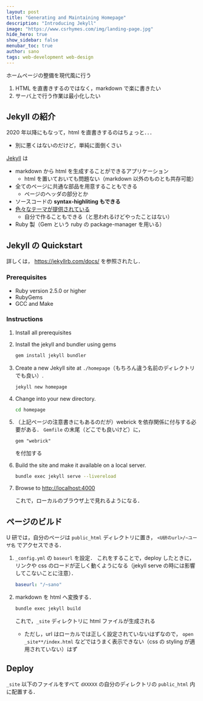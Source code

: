 ```yaml
---
layout: post
title: "Generating and Maintaining Homepage"
description: "Introducing Jekyll"
image: "https://www.csrhymes.com/img/landing-page.jpg"
hide_hero: true
show_sidebar: false
menubar_toc: true
author: sano
tags: web-development web-design
---
```


ホームページの整備を現代風に行う

1. HTML を直書きするのではなく，markdown で楽に書きたい
2. サーバ上で行う作業は最小化したい

## Jekyll の紹介

2020 年以降にもなって，html を直書きするのはちょっと．．．

- 別に悪くはないのだけど，単純に面倒くさい

[Jekyll](https://jekyllrb.com/) は

- markdown から html を生成することができるアプリケーション
  - html を置いておいても問題ない（markdown 以外のものとも共存可能）
- 全てのページに共通な部品を用意することもできる
  - ページのヘッダの部分とか
- ソースコードの **syntax-highliting もできる**
- [色々なテーマが提供されている](https://jekyllthemes.io/)
  - 自分で作ることもできる（と思われるけどやったことはない）
- Ruby 製（Gem という ruby の package-manager を用いる）

## Jekyll の Quickstart

詳しくは， <https://jekyllrb.com/docs/> を参照されたし．

### Prerequisites

- Ruby version 2.5.0 or higher
- RubyGems
- GCC and Make

### Instructions

1. Install all prerequisites
2. Install the jekyll and bundler using gems

   ```sh
   gem install jekyll bundler
   ```

3. Create a new Jekyll site at `./homepage`（もちろん違う名前のディレクトリでも良い）.

   ```sh
   jekyll new homepage
   ```

4. Change into your new directory.

   ```sh
   cd homepage
   ```

5. （上記ページの注意書きにもあるのだが）webrick を依存関係に付与する必要がある．
   `Gemfile` の末尾（どこでも良いけど）に，

   ```
   gem "webrick"
   ```

   を付加する

6. Build the site and make it available on a local server.

   ```sh
   bundle exec jekyll serve --livereload
   ```

7. Browse to <http://localhost:4000>

   これで，ローカルのブラウザ上で見れるようになる．

## ページのビルド

U 研では，自分のページは `public_html`
ディレクトリに置き， `<U研のurl>/~ユーザ名` でアクセスできる．

1. `_config.yml` の `baseurl` を設定．
   これをすることで，deploy したときに，
   リンクや css のロードが正しく動くようになる（jekyll serve の時には影響してこないことに注意）．

   ```yml
   baseurl: "/~sano"
   ```

2. markdown を html へ変換する．

   ```sh
   bundle exec jekyll build
   ```

   これで，`_site` ディレクトリに html ファイルが生成される

   - ただし，url はローカルでは正しく設定されていないはずなので，
     `open _site**/index.html` などではうまく表示できない（css の styling が適用されていない）はず

## Deploy

`_site` 以下のファイルをすべて `dXXXXX` の自分のディレクトリの `public_html` 内に配置する．
